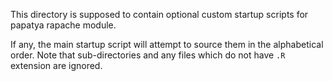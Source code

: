 This directory is supposed to contain optional custom startup scripts
for papatya rapache module.

If any, the main startup script will attempt to source them in the
alphabetical order. Note that sub-directories and any files which do
not have `.R` extension are ignored.
